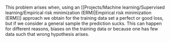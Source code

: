 This problem arises when, using an [[Projects/Machine learning/Supervised learning/Empirical risk minimization (ERM)|Empirical risk minimization (ERM)]] approach we obtain for the training data set a perfect or good loss, but if we consider a general sample the prediction sucks.
This can happen for different reasons, biases on the training data or because one has few data such that wrong hypothesis arises.